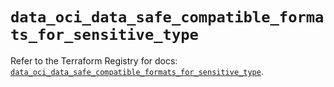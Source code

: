 # `data_oci_data_safe_compatible_formats_for_sensitive_type`

Refer to the Terraform Registry for docs: [`data_oci_data_safe_compatible_formats_for_sensitive_type`](https://registry.terraform.io/providers/hashicorp/oci/7.19.0/docs/data-sources/data_safe_compatible_formats_for_sensitive_type).
